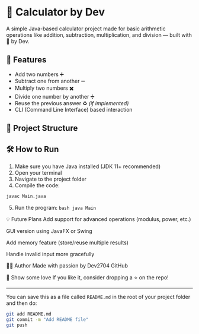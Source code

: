 # 🧮 Calculator by Dev

A simple Java-based calculator project made for basic arithmetic operations like addition, subtraction, multiplication, and division — built with 💙 by Dev.

## 🚀 Features

- Add two numbers ➕  
- Subtract one from another ➖  
- Multiply two numbers ✖️  
- Divide one number by another ➗  
- Reuse the previous answer ♻️ *(if implemented)*  
- CLI (Command Line Interface) based interaction

## 📁 Project Structure


## 🛠️ How to Run

1. Make sure you have Java installed (JDK 11+ recommended)
2. Open your terminal
3. Navigate to the project folder
4. Compile the code:

```bash
javac Main.java
```
5. Run the program: ```bash java Main ```

💡 Future Plans
Add support for advanced operations (modulus, power, etc.)

GUI version using JavaFX or Swing

Add memory feature (store/reuse multiple results)

Handle invalid input more gracefully

👨‍💻 Author
Made with passion by Dev2704
GitHub

🫶 Show some love
If you like it, consider dropping a ⭐ on the repo!

---

You can save this as a file called `README.md` in the root of your project folder and then do:

```bash
git add README.md
git commit -m "Add README file"
git push
